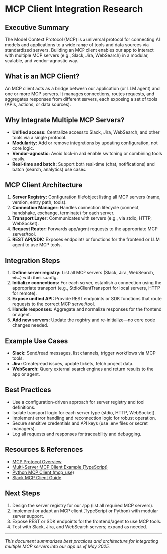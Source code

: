# MCP Client Integration Research

## Executive Summary

The Model Context Protocol (MCP) is a universal protocol for connecting AI models and applications to a wide range of tools and data sources via standardized servers. Building an MCP client enables our app to interact with multiple MCP servers (e.g., Slack, Jira, WebSearch) in a modular, scalable, and vendor-agnostic way.

## What is an MCP Client?

An MCP client acts as a bridge between our application (or LLM agent) and one or more MCP servers. It manages connections, routes requests, and aggregates responses from different servers, each exposing a set of tools (APIs, actions, or data sources).

## Why Integrate Multiple MCP Servers?

- **Unified access:** Centralize access to Slack, Jira, WebSearch, and other tools via a single protocol.
- **Modularity:** Add or remove integrations by updating configuration, not core logic.
- **Vendor-agnostic:** Avoid lock-in and enable switching or combining tools easily.
- **Real-time and batch:** Support both real-time (chat, notifications) and batch (search, analytics) use cases.

## MCP Client Architecture

1. **Server Registry:** Configuration file/object listing all MCP servers (name, version, entry path, tools).
2. **Connection Manager:** Handles connection lifecycle (connect, handshake, exchange, terminate) for each server.
3. **Transport Layer:** Communicates with servers (e.g., via stdio, HTTP, WebSocket).
4. **Request Router:** Forwards app/agent requests to the appropriate MCP server/tool.
5. **REST API/SDK:** Exposes endpoints or functions for the frontend or LLM agent to use MCP tools.

## Integration Steps

1. **Define server registry:** List all MCP servers (Slack, Jira, WebSearch, etc.) with their config.
2. **Initialize connections:** For each server, establish a connection using the appropriate transport (e.g., StdioClientTransport for local servers, HTTP for remote).
3. **Expose unified API:** Provide REST endpoints or SDK functions that route requests to the correct MCP server/tool.
4. **Handle responses:** Aggregate and normalize responses for the frontend or agent.
5. **Add new servers:** Update the registry and re-initialize—no core code changes needed.

## Example Use Cases

- **Slack:** Send/read messages, list channels, trigger workflows via MCP tools.
- **Jira:** Create/read issues, update tickets, fetch project data.
- **WebSearch:** Query external search engines and return results to the app or agent.

## Best Practices

- Use a configuration-driven approach for server registry and tool definitions.
- Isolate transport logic for each server type (stdio, HTTP, WebSocket).
- Implement error handling and reconnection logic for robust operation.
- Secure sensitive credentials and API keys (use .env files or secret managers).
- Log all requests and responses for traceability and debugging.

## Resources & References

- [MCP Protocol Overview](https://modelcontextprotocol.org/)
- [Multi-Server MCP Client Example (TypeScript)](https://github.com/shivamchamoli09/mcp-servers)
- [Python MCP Client (mcp_use)](https://pypi.org/project/mcp-use/)
- [Slack MCP Client Guide](https://mcp.so/server/Slack+MCP+Client/tuannvm)

## Next Steps

1. Design the server registry for our app (list all required MCP servers).
2. Implement or adapt an MCP client (TypeScript or Python) with modular server support.
3. Expose REST or SDK endpoints for the frontend/agent to use MCP tools.
4. Test with Slack, Jira, and WebSearch servers; expand as needed.

---
*This document summarizes best practices and architecture for integrating multiple MCP servers into our app as of May 2025.*
